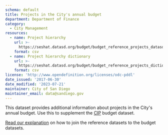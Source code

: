 ```yaml
---
schema: default
title: Projects in the City's annual budget
department: Department of Finance
category:
  - City Management
resources:
  - name: Project hierarchy
    url: >-
      https://seshat.datasd.org/budget/budget_reference_projects_datasd_v1.csv
    format: csv
  - name: Project hierarchy dictionary
    url: >-
      https://seshat.datasd.org/budget/budget_reference_projects_dictionary_datasd.csv
    format: csv
license: 'http://www.opendefinition.org/licenses/odc-pddl'
date_issued: '2017-06-30'
date_modified: '2023-07-21'
maintainer: City of San Diego
maintainer_email: data@sandiego.gov
---
```

This dataset provides additional information about projects in the City's annual budget. Use this to supplement the [CIP](/datasets/capital-budget-fy/) budget dataset. 
<!--more-->

[Read our explanation](/budget-topic/) on how to join the reference datasets to the budget datasets.